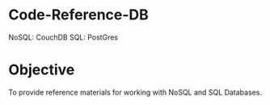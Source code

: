 # Code-Reference-DB
NoSQL: CouchDB
SQL: PostGres

# Objective
To provide reference materials for working with NoSQL and SQL Databases.
